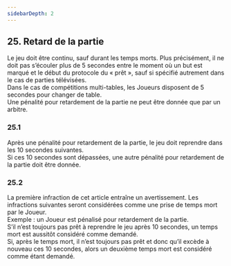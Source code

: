 ```yaml
---
sidebarDepth: 2
---
```


## 25. Retard de la partie
Le jeu doit être continu, sauf durant les temps morts. Plus précisément, il ne doit pas s’écouler plus de 5 secondes entre le moment où un but est marqué et le début du protocole du « prêt », sauf si spécifié autrement dans le cas de parties télévisées. <br>
Dans le cas de compétitions multi-tables, les Joueurs disposent de 5 secondes pour changer de table. <br>
Une pénalité pour retardement de la partie ne peut être donnée que par un arbitre.

### 25.1
Après une pénalité pour retardement de la partie, le jeu doit reprendre dans les 10 secondes suivantes. <br>
Si ces 10 secondes sont dépassées, une autre pénalité pour retardement de la partie doit être donnée.

### 25.2
La première infraction de cet article entraîne un avertissement. Les infractions suivantes seront considérées comme une prise de temps mort par le Joueur. <br>
Exemple : un Joueur est pénalisé pour retardement de la partie. <br>
S’il n’est toujours pas prêt à reprendre le jeu après 10 secondes, un temps mort est aussitôt considéré comme demandé. <br>
Si, après le temps mort, il n’est toujours pas prêt et donc qu’il excède à nouveau ces 10 secondes, alors un deuxième temps mort est considéré comme étant demandé.